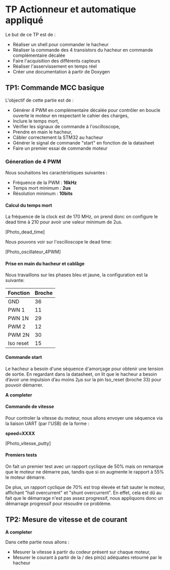 
# TP Actionneur et automatique appliqué

Le but de ce TP est de :

* Réaliser un shell pour commander le hacheur
* Réaliser la commande des 4 transistors du hacheur en commande complémentaire décalée
* Faire l'acquisition des différents capteurs
* Réaliser l'asservissement en temps réel
* Créer une documentation à partir de Doxygen


## TP1: Commande MCC basique 

L'objectif de cette partie est de :

* Générer 4 PWM en complémentaire décalée pour contrôler en boucle ouverte le moteur en respectant le cahier des charges,
* Inclure le temps mort,
* Vérifier les signaux de commande à l'oscilloscope,
* Prendre en main le hacheur,
* Câbler correctement la STM32 au hacheur
* Générer le signal de commande "start" en fonction de la datasheet
* Faire un premier essai de commande moteur

### Géneration de 4 PWM

Nous souhaitons les caractéristiques suivantes :

* Fréquence de la PWM : **16kHz**
* Temps mort minimum : **2us**
* Résolution minimum : **10bits**

#### Calcul du temps mort

La fréquence de la clock est de 170 MHz, on prend donc on configure le
dead time à 210 pour avoir une valeur minimum de 2us.

[Photo_dead_time]

Nous pouvons voir sur l'oscilloscope le dead time:

[Photo_oscillateur_4PWM]


#### Prise en main du hacheur et cablâge

Nous travaillons sur les phases bleu et jaune, la configuration est la suivante:


|Fonction | Broche|
|---------|--------|
| GND|36 |
| PWN 1|11 |
| PWN 1N| 29|
| PWM 2| 12|
| PWM 2N| 30|
| Iso reset|15 |

#### Commande start

Le hacheur a besoin d'une séquence d'amorçage pour obtenir une tension de sortie.
En regardant dans la datasheet, on lit que le hacheur a besoin d’avoir une impulsion
d’au moins 2μs sur la pin Iso_reset (broche 33) pour pouvoir démarrer.

**A completer**

#### Commande de vitesse

Pour controler la vitesse du moteur, nous allons envoyer une séquence via la liaison UART (par l'USB) de la forme :

**speed=XXXX**

[Photo_vitesse_putty]

#### Premiers tests

On fait un premier test avec un rapport cyclique de 50% mais on remarque
que le moteur ne démarre pas, tandis que si on augmente le rapport à 55%
le moteur démarre.

De plus, un rapport cyclique de 70% est trop élevée et fait sauter le moteur,
affichant "hall overcurrent" et "shunt overcurrent".
En effet, cela est dû au fait que le démarrage n'est pas assez progressif,
nous appliquons donc un démarrage progressif pour résoudre ce problème.



## TP2: Mesure de vitesse et de courant

**A completer**

Dans cette partie nous allons :

* Mesurer la vitesse à partir du codeur présent sur chaque moteur,
* Mesurer le courant à partir de la / des pin(s) adéquates retourné par le hacheur
